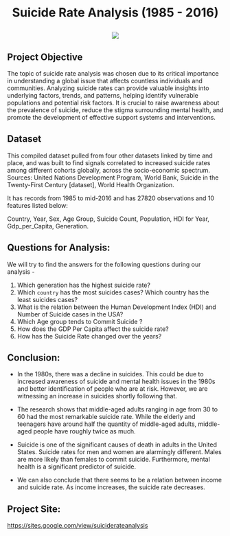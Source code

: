 # <p align = "center"> Suicide Rate Analysis (1985 - 2016) </p> 

<p align = "center"> <image src = 'https://github.com/mohan-kartik/Suicide-Case-Analysis/assets/42971268/11964458-f9f5-4002-80f3-99851c89bb87' ></p>


## Project Objective
The topic of suicide rate analysis was chosen due to its critical importance in understanding a global issue that affects countless individuals and communities. 
Analyzing suicide rates can provide valuable insights into underlying factors, trends, and patterns, helping identify vulnerable populations and potential risk factors. 
It is crucial to raise awareness about the prevalence of suicide, reduce the stigma surrounding mental health, and promote the development of effective support systems and interventions.


## Dataset
This compiled dataset pulled from four other datasets linked by time and place, and was built to find signals correlated to increased suicide rates among different cohorts globally, across the socio-economic spectrum.
Sources: United Nations Development Program, World Bank, Suicide in the Twenty-First Century [dataset], World Health Organization.

It has records from 1985 to mid-2016 and has 27820 observations and 10 features listed below:

Country, Year, Sex, Age Group, Suicide Count, Population, HDI for Year, Gdp_per_Capita, Generation.


## Questions for Analysis:
We will try to find the answers for the following questions during our analysis -

1. Which generation has the highest suicide rate?
2. Which `country` has the most suicides cases? Which country has the least suicides cases?
3. What is the relation between the Human Development Index (HDI) and Number of Suicide cases in the USA?
4. Which Age group tends to Commit Suicide ?
5. How does the GDP Per Capita affect the suicide rate?
6. How has the Suicide Rate changed over the years?


## Conclusion:
* In the 1980s, there was a decline in suicides. This could be due to increased awareness of suicide and mental health issues in the 1980s and better identification of people who are at risk. However, we are witnessing an increase in suicides shortly following that.

* The research shows that middle-aged adults ranging in age from 30 to 60 had the most remarkable suicide rate. While the elderly and teenagers have around half the quantity of middle-aged adults, middle-aged people have roughly twice as much.

* Suicide is one of the significant causes of death in adults in the United States. Suicide rates for men and women are alarmingly different. Males are more likely than females to commit suicide. Furthermore, mental health is a significant predictor of suicide.

* We can also conclude that there seems to be a relation between income and suicide rate. As income increases, the suicide rate decreases.

## Project Site:
https://sites.google.com/view/suiciderateanalysis
